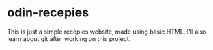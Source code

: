 # odin-recepies
This is just a simple recepies website, made using basic HTML.
I'll also learn about git after working on this project.